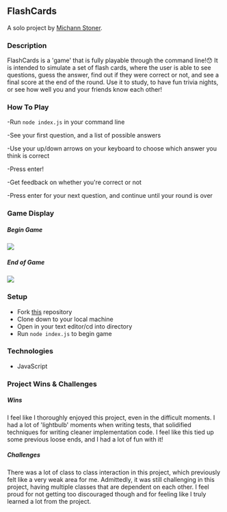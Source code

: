 ## FlashCards 

A solo project by [Michann Stoner](https://github.com/michannstoner).

### Description 

FlashCards is a 'game' that is fully playable through the command line!😯  It is intended to simulate a set of flash cards, where the user is able to see questions, guess the answer, find out if they were correct or not, and see a final score at the end of the round. Use it to study, to have fun trivia nights, or see how well you and your friends know each other! 

### How To Play

-Run `node index.js` in your command line 

-See your first question, and a list of possible answers

-Use your up/down arrows on your keyboard to choose which answer you think is correct

-Press enter!

-Get feedback on whether you're correct or not

-Press enter for your next question, and continue until your round is over

### Game Display
##### **Begin Game**

![](https://media.giphy.com/media/lytjQikqnLp5fLxHGj/giphy.gif)


##### **End of Game**

![](https://media.giphy.com/media/sKdgxA1Ow0gIHbLDsh/giphy.gif)

### Setup

- Fork [this](https://github.com/michannstoner/flashcards) repository 
- Clone down to your local machine 
- Open in your text editor/cd into directory
- Run `node index.js` to begin game 

### Technologies 

- JavaScript 

### Project Wins & Challenges 

##### Wins 
I feel like I thoroughly enjoyed this project, even in the difficult moments. I had a lot of 'lightbulb' moments when writing tests, that solidified techniques for writing cleaner implementation code. I feel like this tied up some previous loose ends, and I had a lot of fun with it! 

##### Challenges 
There was a lot of class to class interaction in this project, which previously felt like a very weak area for me. Admittedly, it was still challenging in this project, having multiple classes that are dependent on each other. I feel proud for not getting too discouraged though and for feeling like I truly learned a lot from the project.
